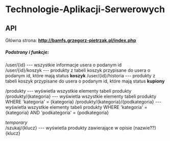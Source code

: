 # Technologie-Aplikacji-Serwerowych

## API

Główna strona: **http://bamfs.grzegorz-pietrzak.pl/index.php**

##### Podstrony i funkcje:
/user/{id}				---     wszystkie informacje usera o podanym id <br>
/user/{id}/koszyk    			---     produkty z tabeli koszyk przypisane do usera o podanym id, które mają status **koszyk**
/user/{id}/historia   			---     produkty z tabeli koszyk przypisane do usera o podanym id, które mają status **kupiony**

/produkty             			---     wyświetla wszystkie elementy tabeli produkty <br>
/produkty/{kategoria} 			---     wyświetla wszystkie elementy tabeli produkty WHERE 'kategoria' = {kategoria}
/produkty/{kategoria}/{podkategoria}  	---	wyświetla wszystkie elementy tabeli produkty WHERE 'kategoria' = {kategoria} AND 'podkategoria' = {podkategoria}

*temporary*<br>
/szukaj/{klucz}				---	wyświetla produkty zawierające w opisie (nazwie??) {klucz}
